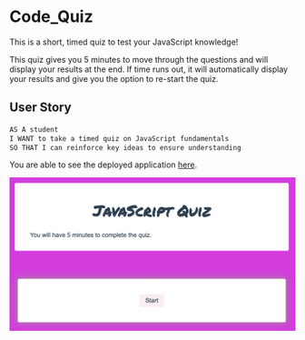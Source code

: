 # Code_Quiz
This is a short, timed quiz to test your JavaScript knowledge!

This quiz gives you 5 minutes to move through the questions and will display your results at the end. If time runs out, it will automatically display your results and give you the option to re-start the quiz.

## User Story

```
AS A student
I WANT to take a timed quiz on JavaScript fundamentals 
SO THAT I can reinforce key ideas to ensure understanding
```

You are able to see the deployed application [here](https://lvgraham.github.io/Code_Quiz/). 

![photo of code quiz](./code-quiz.png)

